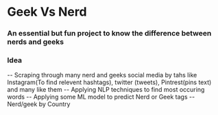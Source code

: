 # Geek Vs Nerd

### An essential but fun project to know the difference between nerds and geeks

### Idea

-- Scraping through many nerd and geeks social media by tahs like Instagram(To find relevent hashtags), twitter (tweets), Pintrest(pins text) and many like them
-- Applying NLP techniques to find most occuring words
-- Applying some ML model to predict Nerd or Geek tags
-- Nerd/geek by Country
